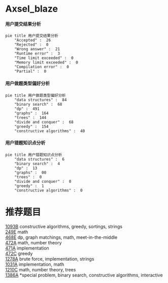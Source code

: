 # Axsel_blaze

<!-- tabs:start -->



#### **用户提交结果分析**

```mermaid
pie title 用户提交结果分析
    "Accepted" :  26
    "Rejected" :  0
    "Wrong answer" :  21
    "Runtime error" :  3
    "Time limit exceeded" :  0
    "Memory limit exceeded" :  0
    "Compilation error" :  0
    "Partial" :  0
```

#### **用户做题类型偏好分析**

```mermaid
pie title 用户做题类型偏好分析
    "data structures" :  84
    "binary search" :  68
    "dp" :  491
    "graphs" :  164
    "trees" :  144
    "divide and conquer" :  68
    "greedy" :  154
    "constructive algorithms" :  40
```
#### **用户错题知识点分析**

```mermaid
pie title 用户错题知识点分析
    "data structures" :  6
    "binary search" :  4
    "dp" :  13
    "graphs" :  00
    "trees" :  0
    "divide and conquer" :  0
    "greedy" :  1
    "constructive algorithms" :  0
```



<!-- tabs:end -->
# 推荐题目
[1093B](https://codeforces.com/contest/1093/problem/B)		constructive algorithms,
                        greedy,
                        sortings,
                        strings		  
[249E](https://codeforces.com/contest/249/problem/E)		math		  
[468E](https://codeforces.com/contest/468/problem/E)		dp,
                        graph matchings,
                        math,
                        meet-in-the-middle		  
[472A](https://codeforces.com/contest/472/problem/A)		math,
                        number theory		  
[471A](https://codeforces.com/contest/471/problem/A)		implementation		  
[472C](https://codeforces.com/contest/472/problem/C)		greedy		  
[1278A](https://codeforces.com/contest/1278/problem/A)		brute force,
                        implementation,
                        strings		  
[1031A](https://codeforces.com/contest/1031/problem/A)		implementation,
                        math		  
[1210C](https://codeforces.com/contest/1210/problem/C)		math,
                        number theory,
                        trees		  
[1386A](https://codeforces.com/contest/1386/problem/A)		*special problem,
                        binary search,
                        constructive algorithms,
                        interactive		  
